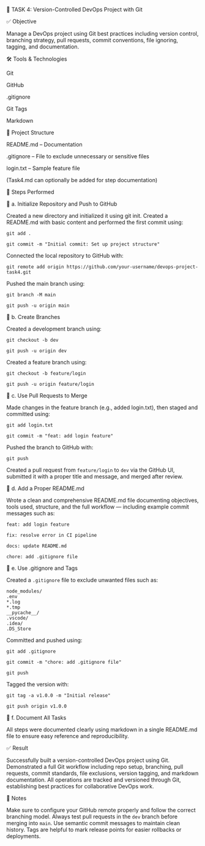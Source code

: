🚀 TASK 4: Version-Controlled DevOps Project with Git

✅ Objective

Manage a DevOps project using Git best practices including version control, branching strategy, pull requests, commit conventions, file ignoring, tagging, and documentation.

🛠️ Tools & Technologies

Git

GitHub

.gitignore

Git Tags

Markdown


📁 Project Structure

README.md – Documentation

.gitignore – File to exclude unnecessary or sensitive files

login.txt – Sample feature file 

(Task4.md can optionally be added for step documentation)


🔧 Steps Performed

🔹 a. Initialize Repository and Push to GitHub

Created a new directory and initialized it using git init. Created a README.md with basic content and performed the first commit using:  

`git add .`

`git commit -m "Initial commit: Set up project structure"`

Connected the local repository to GitHub with:  

`git remote add origin https://github.com/your-username/devops-project-task4.git`  

Pushed the main branch using:  

`git branch -M main`  

`git push -u origin main`


🔹 b. Create Branches

Created a development branch using:  

`git checkout -b dev`  

`git push -u origin dev`  

Created a feature branch using:  

`git checkout -b feature/login`  

`git push -u origin feature/login`


🔹 c. Use Pull Requests to Merge

Made changes in the feature branch (e.g., added login.txt), then staged and committed using:  

`git add login.txt`  

`git commit -m "feat: add login feature"` 


Pushed the branch to GitHub with:  

`git push`  

Created a pull request from `feature/login` to `dev` via the GitHub UI, submitted it with a proper title and message, and merged after review.


🔹 d. Add a Proper README.md

Wrote a clean and comprehensive README.md file documenting objectives, tools used, structure, and the full workflow — including example commit messages such as:  

`feat: add login feature`  

`fix: resolve error in CI pipeline`  

`docs: update README.md`  

`chore: add .gitignore file`


🔹 e. Use .gitignore and Tags

Created a `.gitignore` file to exclude unwanted files such as:  

```
node_modules/  
.env  
*.log  
*.tmp  
__pycache__/  
.vscode/  
.idea/  
.DS_Store
```  

Committed and pushed using:  

`git add .gitignore`  

`git commit -m "chore: add .gitignore file"`  

`git push`  

Tagged the version with:  

`git tag -a v1.0.0 -m "Initial release"`  

`git push origin v1.0.0`


🔹 f. Document All Tasks

All steps were documented clearly using markdown in a single README.md file to ensure easy reference and reproducibility.

✅ Result

Successfully built a version-controlled DevOps project using Git. Demonstrated a full Git workflow including repo setup, branching, pull requests, commit standards, file exclusions, version tagging, and markdown documentation. All operations are tracked and versioned through Git, establishing best practices for collaborative DevOps work.


📎 Notes

Make sure to configure your GitHub remote properly and follow the correct branching model. Always test pull requests in the `dev` branch before merging into `main`. Use semantic commit messages to maintain clean history. Tags are helpful to mark release points for easier rollbacks or deployments.